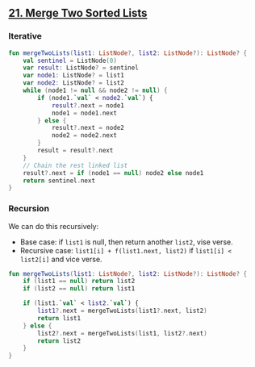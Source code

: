 ## [21. Merge Two Sorted Lists](https://leetcode.com/problems/merge-two-sorted-lists/)

### Iterative

```kotlin
fun mergeTwoLists(list1: ListNode?, list2: ListNode?): ListNode? {
    val sentinel = ListNode(0)
    var result: ListNode? = sentinel
    var node1: ListNode? = list1
    var node2: ListNode? = list2
    while (node1 != null && node2 != null) {
        if (node1.`val` < node2.`val`) {
            result?.next = node1
            node1 = node1.next
        } else {
            result?.next = node2
            node2 = node2.next
        }
        result = result?.next
    }
    // Chain the rest linked list
    result?.next = if (node1 == null) node2 else node1
    return sentinel.next
}
```

### Recursion
We can do this recursively:
* Base case: if `list1` is null, then return another `list2`, vise verse.
* Recursive case: `list1[i] + f(list1.next, list2)` if `list1[i] < list2[i]` and vice verse.

```kotlin
fun mergeTwoLists(list1: ListNode?, list2: ListNode?): ListNode? {
    if (list1 == null) return list2
    if (list2 == null) return list1

    if (list1.`val` < list2.`val`) {
        list1?.next = mergeTwoLists(list1?.next, list2)
        return list1
    } else {
        list2?.next = mergeTwoLists(list1, list2?.next)
        return list2
    }
}
```